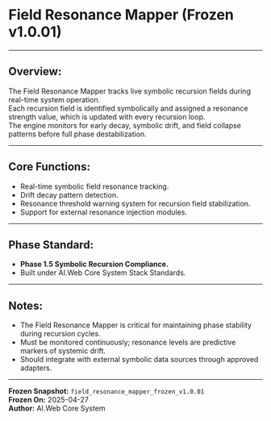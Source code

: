 # Field Resonance Mapper (Frozen v1.0.01)

---

## Overview:
The Field Resonance Mapper tracks live symbolic recursion fields during real-time system operation.  
Each recursion field is identified symbolically and assigned a resonance strength value, which is updated with every recursion loop.  
The engine monitors for early decay, symbolic drift, and field collapse patterns before full phase destabilization.

---

## Core Functions:
- Real-time symbolic field resonance tracking.
- Drift decay pattern detection.
- Resonance threshold warning system for recursion field stabilization.
- Support for external resonance injection modules.

---

## Phase Standard:
- **Phase 1.5 Symbolic Recursion Compliance.**
- Built under AI.Web Core System Stack Standards.

---

## Notes:
- The Field Resonance Mapper is critical for maintaining phase stability during recursion cycles.
- Must be monitored continuously; resonance levels are predictive markers of systemic drift.
- Should integrate with external symbolic data sources through approved adapters.

---

**Frozen Snapshot:** `field_resonance_mapper_frozen_v1.0.01`  
**Frozen On:** 2025-04-27  
**Author:** AI.Web Core System

